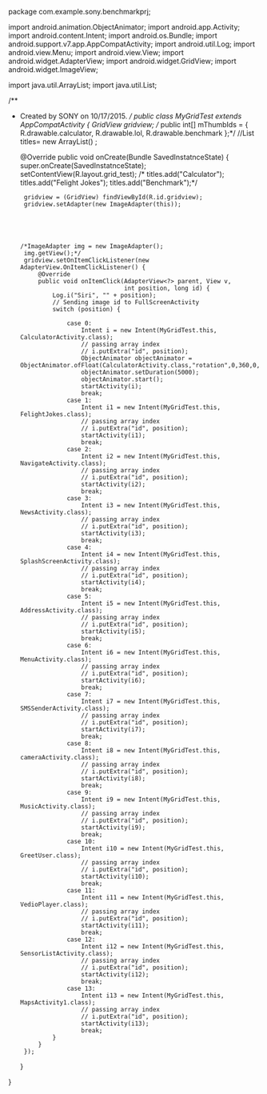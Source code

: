 package com.example.sony.benchmarkprj;

import android.animation.ObjectAnimator;
import android.app.Activity;
import android.content.Intent;
import android.os.Bundle;
import android.support.v7.app.AppCompatActivity;
import android.util.Log;
import android.view.Menu;
import android.view.View;
import android.widget.AdapterView;
import android.widget.GridView;
import android.widget.ImageView;

import java.util.ArrayList;
import java.util.List;


/**
 * Created by SONY on 10/17/2015.
 */
public class MyGridTest extends AppCompatActivity {
    GridView gridview;
  /*  public int[] mThumbIds = {
            R.drawable.calculator, R.drawable.lol,
            R.drawable.benchmark };*/
    //List<String> titles= new ArrayList<String>() ;

    @Override
    public void onCreate(Bundle SavedInstatnceState) {
        super.onCreate(SavedInstatnceState);
        setContentView(R.layout.grid_test);
       /* titles.add("Calculator");
        titles.add("Felight Jokes");
        titles.add("Benchmark");*/

        gridview = (GridView) findViewById(R.id.gridview);
        gridview.setAdapter(new ImageAdapter(this));





       /*ImageAdapter img = new ImageAdapter();
        img.getView();*/
        gridview.setOnItemClickListener(new AdapterView.OnItemClickListener() {
            @Override
            public void onItemClick(AdapterView<?> parent, View v,
                                    int position, long id) {
                Log.i("Siri", "" + position);
                // Sending image id to FullScreenActivity
                switch (position) {

                    case 0:
                        Intent i = new Intent(MyGridTest.this, CalculatorActivity.class);
                        // passing array index
                        // i.putExtra("id", position);
                        ObjectAnimator objectAnimator = ObjectAnimator.ofFloat(CalculatorActivity.class,"rotation",0,360,0,360);
                        objectAnimator.setDuration(5000);
                        objectAnimator.start();
                        startActivity(i);
                        break;
                    case 1:
                        Intent i1 = new Intent(MyGridTest.this, FelightJokes.class);
                        // passing array index
                        // i.putExtra("id", position);
                        startActivity(i1);
                        break;
                    case 2:
                        Intent i2 = new Intent(MyGridTest.this, NavigateActivity.class);
                        // passing array index
                        // i.putExtra("id", position);
                        startActivity(i2);
                        break;
                    case 3:
                        Intent i3 = new Intent(MyGridTest.this, NewsActivity.class);
                        // passing array index
                        // i.putExtra("id", position);
                        startActivity(i3);
                        break;
                    case 4:
                        Intent i4 = new Intent(MyGridTest.this, SplashScreenActivity.class);
                        // passing array index
                        // i.putExtra("id", position);
                        startActivity(i4);
                        break;
                    case 5:
                        Intent i5 = new Intent(MyGridTest.this, AddressActivity.class);
                        // passing array index
                        // i.putExtra("id", position);
                        startActivity(i5);
                        break;
                    case 6:
                        Intent i6 = new Intent(MyGridTest.this, MenuActivity.class);
                        // passing array index
                        // i.putExtra("id", position);
                        startActivity(i6);
                        break;
                    case 7:
                        Intent i7 = new Intent(MyGridTest.this, SMSSenderActivity.class);
                        // passing array index
                        // i.putExtra("id", position);
                        startActivity(i7);
                        break;
                    case 8:
                        Intent i8 = new Intent(MyGridTest.this, cameraActivity.class);
                        // passing array index
                        // i.putExtra("id", position);
                        startActivity(i8);
                        break;
                    case 9:
                        Intent i9 = new Intent(MyGridTest.this, MusicActivity.class);
                        // passing array index
                        // i.putExtra("id", position);
                        startActivity(i9);
                        break;
                    case 10:
                        Intent i10 = new Intent(MyGridTest.this, GreetUser.class);
                        // passing array index
                        // i.putExtra("id", position);
                        startActivity(i10);
                        break;
                    case 11:
                        Intent i11 = new Intent(MyGridTest.this, VedioPlayer.class);
                        // passing array index
                        // i.putExtra("id", position);
                        startActivity(i11);
                        break;
                    case 12:
                        Intent i12 = new Intent(MyGridTest.this, SensorListActivity.class);
                        // passing array index
                        // i.putExtra("id", position);
                        startActivity(i12);
                        break;
                    case 13:
                        Intent i13 = new Intent(MyGridTest.this, MapsActivity1.class);
                        // passing array index
                        // i.putExtra("id", position);
                        startActivity(i13);
                        break;
                }
            }
        });

    }



}
